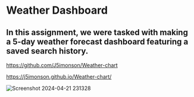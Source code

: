 # Weather Dashboard

## In this assignment, we were tasked with making a 5-day weather forecast dashboard featuring a saved search history.

https://github.com/J5imonson/Weather-chart

https://j5imonson.github.io/Weather-chart/

![Screenshot 2024-04-21 231328](https://github.com/J5imonson/Weather-chart/assets/158312820/2d9f324c-ebbe-4c7f-a195-f7f2fa2b2d47)
